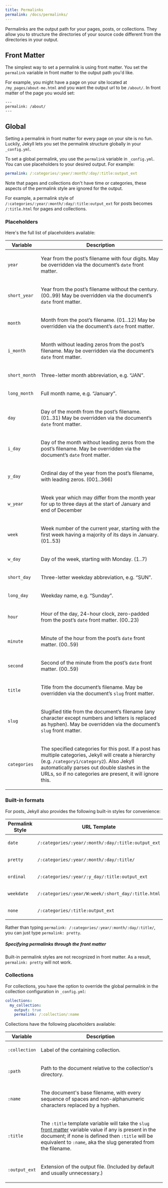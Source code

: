 ```yaml
---
title: Permalinks
permalink: /docs/permalinks/
---
```


Permalinks are the output path for your pages, posts, or collections. They
allow you to structure the directories of your source code different from the
directories in your output.

## Front Matter

The simplest way to set a permalink is using front matter. You set the
`permalink` variable in front matter to the output path you'd like.

For example, you might have a page on your site located at
`/my_pages/about-me.html` and you want the output url to be `/about/`. In
front matter of the page you would set:

```
---
permalink: /about/
---
```

## Global

Setting a permalink in front matter for every page on your site is no fun.
Luckily, Jekyll lets you set the permalink structure globally in your `_config.yml`.

To set a global permalink, you use the `permalink` variable in `_config.yml`.
You can use placeholders to your desired output. For example:

```yaml
permalink: /:categories/:year/:month/:day/:title:output_ext
```

Note that pages and collections don't have time or categories, these aspects of
the permalink style are ignored for the output.

For example, a permalink style of
`/:categories/:year/:month/:day/:title:output_ext` for posts becomes
`/:title.html` for pages and collections.

### Placeholders

Here's the full list of placeholders available:


<div class="mobile-side-scroller">
<table>
  <thead>
    <tr>
      <th>Variable</th>
      <th>Description</th>
    </tr>
  </thead>
  <tbody>
    <tr>
      <td>
        <p><code>year</code></p>
      </td>
      <td>
        <p>
          Year from the post’s filename with four digits.
          May be overridden via the document’s <code>date</code> front matter.
        </p>
      </td>
    </tr>
    <tr>
      <td>
        <p><code>short_year</code></p>
      </td>
      <td>
        <p>
          Year from the post’s filename without the century. (00..99)
          May be overridden via the document’s <code>date</code> front matter.
        </p>
      </td>
    </tr>
    <tr>
      <td>
        <p><code>month</code></p>
      </td>
      <td>
        <p>
          Month from the post’s filename. (01..12) 
          May be overridden via the document’s <code>date</code> front matter.
        </p>
      </td>
    </tr>
    <tr>
      <td>
        <p><code>i_month</code></p>
      </td>
      <td>
        <p>
          Month without leading zeros from the post’s filename. May be
          overridden via the document’s <code>date</code> front matter.
        </p>
      </td>
    </tr>
    <tr>
      <td>
        <p><code>short_month</code></p>
      </td>
      <td>
        <p>Three-letter month abbreviation, e.g. “JAN”.</p>
      </td>
    </tr>
    <tr>
      <td>
        <p><code>long_month</code></p>
      </td>
      <td>
        <p>Full month name, e.g. “January”.</p>
      </td>
    </tr>
    <tr>
      <td>
        <p><code>day</code></p>
      </td>
      <td>
        <p>
          Day of the month from the post’s filename. (01..31)
          May be overridden via the document’s <code>date</code> front matter.
        </p>
      </td>
    </tr>
    <tr>
      <td>
        <p><code>i_day</code></p>
      </td>
      <td>
        <p>
          Day of the month without leading zeros from the post’s filename.
          May be overridden via the document’s <code>date</code> front matter.
        </p>
      </td>
    </tr>
    <tr>
      <td>
        <p><code>y_day</code></p>
      </td>
      <td>
        <p>Ordinal day of the year from the post’s filename, with leading zeros. (001..366)</p>
      </td>
    </tr>
    <tr>
      <td>
        <p><code>w_year</code></p>
      </td>
      <td>
        <p>Week year which may differ from the month year for up to three days at the start of January and end of December</p>
      </td>
    </tr>
    <tr>
      <td>
        <p><code>week</code></p>
      </td>
      <td>
        <p>Week number of the current year, starting with the first week having a majority of its days in January. (01..53)</p>
      </td>
    </tr>
    <tr>
      <td>
        <p><code>w_day</code></p>
      </td>
      <td>
        <p>Day of the week, starting with Monday. (1..7)</p>
      </td>
    </tr>
    <tr>
      <td>
        <p><code>short_day</code></p>
      </td>
      <td>
        <p>Three-letter weekday abbreviation, e.g. “SUN”.</p>
      </td>
    </tr>
    <tr>
      <td>
        <p><code>long_day</code></p>
      </td>
      <td>
        <p>Weekday name, e.g. “Sunday”.</p>
      </td>
    </tr>
    <tr>
      <td>
        <p><code>hour</code></p>
      </td>
      <td>
        <p>
          Hour of the day, 24-hour clock, zero-padded from the post’s
          <code>date</code> front matter. (00..23)
        </p>
      </td>
    </tr>
    <tr>
      <td>
        <p><code>minute</code></p>
      </td>
      <td>
        <p>
          Minute of the hour from the post’s <code>date</code> front matter. (00..59)
        </p>
      </td>
    </tr>
    <tr>
      <td>
        <p><code>second</code></p>
      </td>
      <td>
        <p>
          Second of the minute from the post’s <code>date</code> front matter. (00..59)
        </p>
      </td>
    </tr>
    <tr>
      <td>
        <p><code>title</code></p>
      </td>
      <td>
        <p>
            Title from the document’s filename. May be overridden via
            the document’s <code>slug</code> front matter.
        </p>
      </td>
    </tr>
    <tr>
      <td>
        <p><code>slug</code></p>
      </td>
      <td>
        <p>
            Slugified title from the document’s filename (any character
            except numbers and letters is replaced as hyphen). May be
            overridden via the document’s <code>slug</code> front matter.
        </p>
      </td>
    </tr>
    <tr>
      <td>
        <p><code>categories</code></p>
      </td>
      <td>
        <p>
          The specified categories for this post. If a post has multiple
          categories, Jekyll will create a hierarchy (e.g. <code>/category1/category2</code>).
          Also Jekyll automatically parses out double slashes in the URLs,
          so if no categories are present, it will ignore this.
        </p>
      </td>
    </tr>
  </tbody>
</table>
</div>

### Built-in formats

For posts, Jekyll also provides the following built-in styles for convenience:

<div class="mobile-side-scroller">
<table>
  <thead>
    <tr>
      <th>Permalink Style</th>
      <th>URL Template</th>
    </tr>
  </thead>
  <tbody>
    <tr>
      <td>
        <p><code>date</code></p>
      </td>
      <td>
        <p><code>/:categories/:year/:month/:day/:title:output_ext</code></p>
      </td>
    </tr>
    <tr>
      <td>
        <p><code>pretty</code></p>
      </td>
      <td>
        <p><code>/:categories/:year/:month/:day/:title/</code></p>
      </td>
    </tr>
    <tr>
      <td>
        <p><code>ordinal</code></p>
      </td>
      <td>
        <p><code>/:categories/:year/:y_day/:title:output_ext</code></p>
      </td>
    </tr>
    <tr>
      <td>
        <p><code>weekdate</code></p>
      </td>
      <td>
        <p><code>/:categories/:year/W:week/:short_day/:title.html</code></p>
      </td>
    </tr>
    <tr>
      <td>
        <p><code>none</code></p>
      </td>
      <td>
        <p><code>/:categories/:title:output_ext</code></p>
      </td>
    </tr>
  </tbody>
</table>
</div>

Rather than typing `permalink: /:categories/:year/:month/:day/:title/`, you can just type `permalink: pretty`.

<div class="note info">
<h5>Specifying permalinks through the front matter</h5>
<p>Built-in permalink styles are not recognized in front matter. As a result, <code>permalink: pretty</code> will not work.</p>
</div>

### Collections

For collections, you have the option to override the global permalink in the
collection configuration in `_config.yml`:

```yaml
collections:
  my_collection:
    output: true
    permalink: /:collection/:name
```

Collections have the following placeholders available:

<div class="mobile-side-scroller">
<table>
  <thead>
    <tr>
      <th>Variable</th>
      <th>Description</th>
    </tr>
  </thead>
  <tbody>
    <tr>
      <td>
        <p><code>:collection</code></p>
      </td>
      <td>
        <p>Label of the containing collection.</p>
      </td>
    </tr>
    <tr>
      <td>
        <p><code>:path</code></p>
      </td>
      <td>
        <p>Path to the document relative to the collection's directory.</p>
      </td>
    </tr>
    <tr>
      <td>
        <p><code>:name</code></p>
      </td>
      <td>
        <p>The document's base filename, with every sequence of spaces
        and non-alphanumeric characters replaced by a hyphen.</p>
      </td>
    </tr>
    <tr>
      <td>
        <p><code>:title</code></p>
      </td>
      <td>
        <p>
          The <code>:title</code> template variable will take the
          <code>slug</code> <a href="/docs/front-matter/">front matter</a>
          variable value if any is present in the document; if none is
          defined then <code>:title</code> will be equivalent to
          <code>:name</code>, aka the slug generated from the filename.
        </p>
      </td>
    </tr>
    <tr>
      <td>
        <p><code>:output_ext</code></p>
      </td>
      <td>
        <p>Extension of the output file. (Included by default and usually unnecessary.)</p>
      </td>
    </tr>
  </tbody>
</table>
</div>
